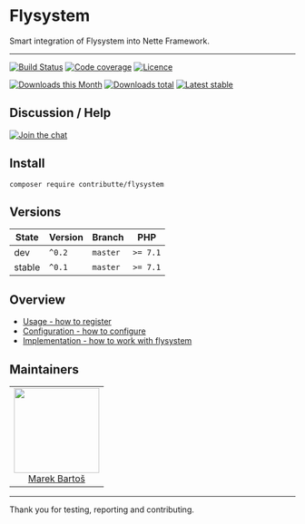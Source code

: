 # Flysystem

Smart integration of Flysystem into Nette Framework.

-----

[![Build Status](https://img.shields.io/travis/contributte/flysystem.svg?style=flat-square)](https://travis-ci.org/contributte/flysystem)
[![Code coverage](https://img.shields.io/coveralls/contributte/flysystem.svg?style=flat-square)](https://coveralls.io/r/contributte/flysystem)
[![Licence](https://img.shields.io/packagist/l/contributte/flysystem.svg?style=flat-square)](https://packagist.org/packages/contributte/flysystem)

[![Downloads this Month](https://img.shields.io/packagist/dm/contributte/flysystem.svg?style=flat-square)](https://packagist.org/packages/contributte/flysystem)
[![Downloads total](https://img.shields.io/packagist/dt/contributte/flysystem.svg?style=flat-square)](https://packagist.org/packages/contributte/flysystem)
[![Latest stable](https://img.shields.io/packagist/v/contributte/flysystem.svg?style=flat-square)](https://packagist.org/packages/contributte/flysystem)

## Discussion / Help

[![Join the chat](https://img.shields.io/gitter/room/contributte/contributte.svg?style=flat-square)](http://bit.ly/ctteg)

## Install

```
composer require contributte/flysystem
```

## Versions

| State       | Version | Branch   | PHP      |
|-------------|---------|----------|----------|
| dev         | `^0.2`  | `master` | `>= 7.1` |
| stable      | `^0.1`  | `master` | `>= 7.1` |

## Overview

- [Usage - how to register](https://github.com/contributte/flysystem/blob/master/.docs/README.md#usage)
- [Configuration - how to configure](https://github.com/contributte/flysystem/blob/master/.docs/README.md#configuration)
- [Implementation - how to work with flysystem](https://github.com/contributte/flysystem/blob/master/.docs/README.md#implementation)

## Maintainers

<table>
  <tbody>
    <tr>
      <td align="center">
        <a href="https://github.com/mabar">
            <img width="150" height="150" src="https://avatars0.githubusercontent.com/u/20974277?s=400&v=4">
        </a>
        </br>
        <a href="https://github.com/mabar">Marek Bartoš</a>
      </td>
    </tr>
  <tbody>
</table>

-----

Thank you for testing, reporting and contributing.
